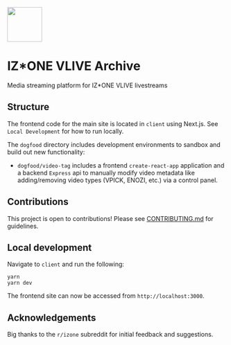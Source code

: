 <a href = "https://izonev.live">
<img height = 80 src = "https://raw.githubusercontent.com/katsukixyz/izone-archive/main/client/public/logo.svg" /> </a>

# IZ\*ONE VLIVE Archive

Media streaming platform for IZ\*ONE VLIVE livestreams

## Structure

The frontend code for the main site is located in `client` using Next.js. See `Local Development` for how to run locally.

The `dogfood` directory includes development environments to sandbox and build out new functionality:

- `dogfood/video-tag` includes a frontend `create-react-app` application and a backend `Express` api to manually modify video metadata like adding/removing video types (VPICK, ENOZI, etc.) via a control panel.

## Contributions

This project is open to contributions! Please see [CONTRIBUTING.md](https://github.com/katsukixyz/izone-archive/blob/prod/CONTRIBUTING.md) for guidelines.

## Local development

Navigate to `client` and run the following:

```
yarn
yarn dev
```

The frontend site can now be accessed from `http://localhost:3000`.

## Acknowledgements

Big thanks to the `r/izone` subreddit for initial feedback and suggestions.
